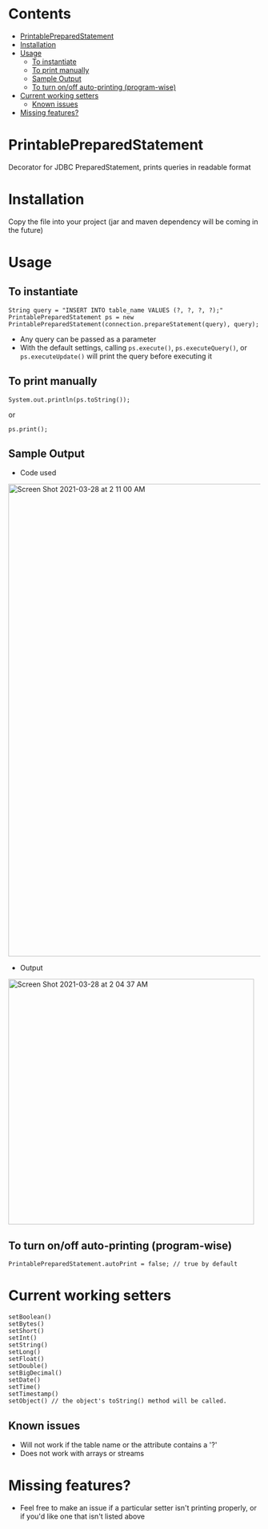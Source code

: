 # Contents
- [PrintablePreparedStatement](#printablepreparedstatement)
- [Installation](#installation)
- [Usage](#usage)
  * [To instantiate](#to-instantiate)
  * [To print manually](#to-print-manually)
  * [Sample Output](#sample-output)
  * [To turn on/off auto-printing (program-wise)](#to-turn-on-off-auto-printing--program-wise-)
- [Current working setters](#current-working-setters)
  * [Known issues](#known-issues)
- [Missing features?](#missing-features-)


# PrintablePreparedStatement
Decorator for JDBC PreparedStatement, prints queries in readable format

# Installation
Copy the file into your project (jar and maven dependency will be coming in the future)
# Usage
## To instantiate
``` 
String query = "INSERT INTO table_name VALUES (?, ?, ?, ?);"
PrintablePreparedStatement ps = new PrintablePreparedStatement(connection.prepareStatement(query), query);
```
- Any query can be passed as a parameter
- With the default settings, calling ```ps.execute()```, ```ps.executeQuery()```, or ```ps.executeUpdate()``` will print the query before executing it

## To print manually
```
System.out.println(ps.toString());
```
or
``` 
ps.print();
```

## Sample Output
- Code used
<img width="945" alt="Screen Shot 2021-03-28 at 2 11 00 AM" src="https://user-images.githubusercontent.com/54959558/112747521-e4a11780-8f6a-11eb-9c80-4d8861e2fcd5.png">



- Output
<img width="491" alt="Screen Shot 2021-03-28 at 2 04 37 AM" src="https://user-images.githubusercontent.com/54959558/112747381-f9c97680-8f69-11eb-8bcd-b0837b0d443d.png">




## To turn on/off auto-printing (program-wise)
```
PrintablePreparedStatement.autoPrint = false; // true by default
```


# Current working setters
```
setBoolean()
setBytes()
setShort()
setInt()
setString()
setLong()
setFloat()
setDouble()
setBigDecimal()
setDate()
setTime()
setTimestamp()
setObject() // the object's toString() method will be called.
```

## Known issues
- Will not work if the table name or the attribute contains a '?'
- Does not work with arrays or streams

# Missing features?
- Feel free to make an issue if a particular setter isn't printing properly, or if you'd like one that isn't listed above
